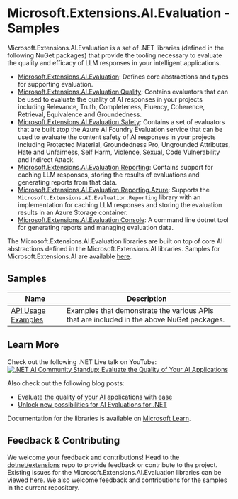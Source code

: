 # Microsoft.Extensions.AI.Evaluation - Samples

Microsoft.Extensions.AI.Evaluation is a set of .NET libraries (defined in the following NuGet packages) that provide
the tooling necessary to evaluate the quality and efficacy of LLM responses in your intelligent applications.

* [Microsoft.Extensions.AI.Evaluation](https://www.nuget.org/packages/Microsoft.Extensions.AI.Evaluation):
  Defines core abstractions and types for supporting evaluation.
* [Microsoft.Extensions.AI.Evaluation.Quality](https://www.nuget.org/packages/Microsoft.Extensions.AI.Evaluation.Quality):
  Contains evaluators that can be used to evaluate the quality of AI responses in your projects including Relevance,
  Truth, Completeness, Fluency, Coherence, Retrieval, Equivalence and Groundedness.
* [Microsoft.Extensions.AI.Evaluation.Safety](https://www.nuget.org/packages/Microsoft.Extensions.AI.Evaluation.Safety):
  Contains a set of evaluators that are built atop the Azure AI Foundry Evaluation service that can be used to evaluate
  the content safety of AI responses in your projects including Protected Material, Groundedness Pro, Ungrounded
  Attributes, Hate and Unfairness, Self Harm, Violence, Sexual, Code Vulnerability and Indirect Attack.
* [Microsoft.Extensions.AI.Evaluation.Reporting](https://www.nuget.org/packages/Microsoft.Extensions.AI.Evaluation.Reporting):
  Contains support for caching LLM responses, storing the results of evaluations and generating reports from that data.
* [Microsoft.Extensions.AI.Evaluation.Reporting.Azure](https://www.nuget.org/packages/Microsoft.Extensions.AI.Evaluation.Reporting.Azure):
  Supports the `Microsoft.Extensions.AI.Evaluation.Reporting` library with an implementation for caching LLM responses
  and storing the evaluation results in an Azure Storage container.
* [Microsoft.Extensions.AI.Evaluation.Console](https://www.nuget.org/packages/Microsoft.Extensions.AI.Evaluation.Console):
  A command line dotnet tool for generating reports and managing evaluation data.

The Microsoft.Extensions.AI.Evaluation libraries are built on top of core AI abstractions defined in the
Microsoft.Extensions.AI libraries. Samples for Microsoft.Extensions.AI are available
[here](../microsoft-extensions-ai/README.md).

## Samples

| Name | Description |
| --- | --- |
| [API Usage Examples](./api/README.md) | Examples that demonstrate the various APIs that are included in the above NuGet packages. |

## Learn More

Check out the following .NET Live talk on YouTube:
[![.NET AI Community Standup: Evaluate the Quality of Your AI Applications](https://img.youtube.com/vi/kFdUpu9TdlY/maxresdefault.jpg)](https://youtu.be/kFdUpu9TdlY)

Also check out the following blog posts:
- [Evaluate the quality of your AI applications with ease](https://devblogs.microsoft.com/dotnet/evaluate-the-quality-of-your-ai-applications-with-ease/)
- [Unlock new possibilities for AI Evaluations for .NET](https://devblogs.microsoft.com/dotnet/start-using-the-microsoft-ai-evaluations-library-today/)

Documentation for the libraries is available on
[Microsoft Learn](https://learn.microsoft.com/en-us/dotnet/ai/conceptual/evaluation-libraries).

## Feedback & Contributing

We welcome your feedback and contributions! Head to the [dotnet/extensions](https://github.com/dotnet/extensions) repo
to provide feedback or contribute to the project. Existing issues for the Microsoft.Extensions.AI.Evaluation libraries
can be viewed
[here](https://github.com/dotnet/extensions/issues?q=is%3Aissue%20state%3Aopen%20label%3Aarea-ai-eval). We also welcome
feedback and contributions for the samples in the current repository.
